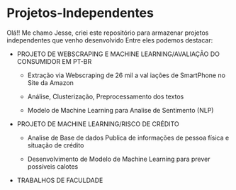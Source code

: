 # Projetos-Independentes
Olá!! Me chamo Jesse, criei este repositório para armazenar projetos independentes que venho desenvolvido
Entre eles podemos destacar:
  - PROJETO DE WEBSCRAPING E MACHINE LEARNING/AVALIAÇÃO DO CONSUMIDOR EM PT-BR

     - Extração via Webscraping de 26 mil a val iações de SmartPhone no Site da Amazon

     - Análise, Clusterização, Preprocessamento dos textos

     - Modelo de Machine Learning para Analise de Sentimento (NLP)
  - PROJETO DE MACHINE LEARNING/RISCO DE CRÉDITO

    - Analise de Base de dados Publica de informações de pessoa física e situação de crédito

    - Desenvolvimento de Modelo de Machine Learning para prever possíveis calotes
    
  - TRABALHOS DE FACULDADE
